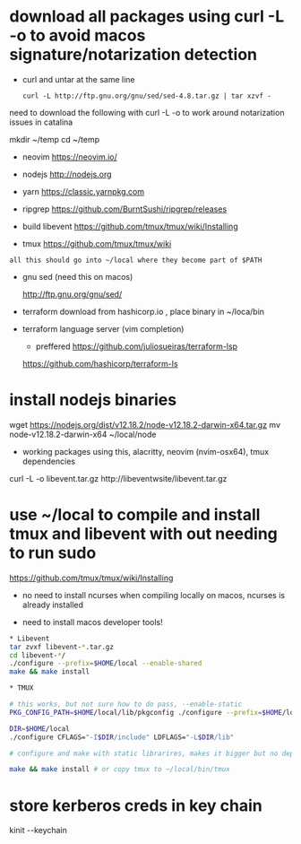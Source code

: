 # download all packages using curl -L -o to avoid macos signature/notarization detection

- curl and untar at the same line

  `curl -L http://ftp.gnu.org/gnu/sed/sed-4.8.tar.gz | tar xzvf -`

need to download the following with curl -L -o to work around notarization issues in
catalina

mkdir ~/temp
cd ~/temp

- neovim
  https://neovim.io/

- nodejs
  http://nodejs.org

- yarn
  https://classic.yarnpkg.com

- ripgrep
  https://github.com/BurntSushi/ripgrep/releases

- build libevent
  https://github.com/tmux/tmux/wiki/Installing

- tmux
  https://github.com/tmux/tmux/wiki

`all this should go into ~/local where they become part of $PATH`

- gnu sed (need this on macos)

  http://ftp.gnu.org/gnu/sed/

- terraform
  download from hashicorp.io , place binary in ~/loca/bin

- terraform language server (vim completion)

  - preffered
    https://github.com/juliosueiras/terraform-lsp

  https://github.com/hashicorp/terraform-ls

# install nodejs binaries

wget https://nodejs.org/dist/v12.18.2/node-v12.18.2-darwin-x64.tar.gz
mv node-v12.18.2-darwin-x64 ~/local/node

- working packages using this, alacritty, neovim (nvim-osx64), tmux dependencies

curl -L -o libevent.tar.gz http://libeventwsite/libevent.tar.gz

# use ~/local to compile and install tmux and libevent with out needing to run sudo

https://github.com/tmux/tmux/wiki/Installing

- no need to install ncurses when compiling locally on macos, ncurses is already
  installed

- need to install macos developer tools!

```bash
* Libevent
tar zvxf libevent-*.tar.gz
cd libevent-*/
./configure --prefix=$HOME/local --enable-shared
make && make install

* TMUX

# this works, but not sure how to do pass, --enable-static
PKG_CONFIG_PATH=$HOME/local/lib/pkgconfig ./configure --prefix=$HOME/local

DIR=$HOME/local
./configure CFLAGS="-I$DIR/include" LDFLAGS="-L$DIR/lib"

# configure and make with static librarires, makes it bigger but no dependencies to worry about

make && make install # or copy tmux to ~/local/bin/tmux
```

# store kerberos creds in key chain

kinit --keychain
